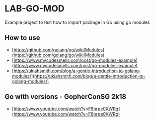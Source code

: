 # LAB-GO-MOD

Example project to test how to import package in Go using go modules

## How to use

* [https://github.com/golang/go/wiki/Modules](https://github.com/golang/go/wiki/Modules)
* [https://www.mycodesmells.com/post/go-modules-example](https://www.mycodesmells.com/post/go-modules-example)
* [https://ukiahsmith.com/blog/a-gentle-introduction-to-golang-modules/](https://ukiahsmith.com/blog/a-gentle-introduction-to-golang-modules/)

## Go with versions - GopherConSG 2k18

* [https://www.youtube.com/watch?v=F8nrpe0XWRg](https://www.youtube.com/watch?v=F8nrpe0XWRg)
